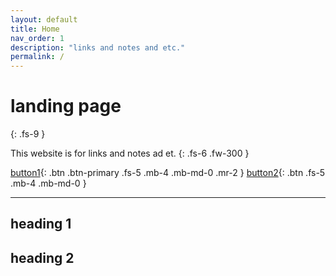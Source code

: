 ```yaml
---
layout: default
title: Home
nav_order: 1
description: "links and notes and etc."
permalink: /
---
```


# landing page
{: .fs-9 }

This website is for links and notes ad et.
{: .fs-6 .fw-300 }

[button1](#heading-1){: .btn .btn-primary .fs-5 .mb-4 .mb-md-0 .mr-2 } [button2](#heading-2){: .btn .fs-5 .mb-4 .mb-md-0 }

---

## heading 1

## heading 2
